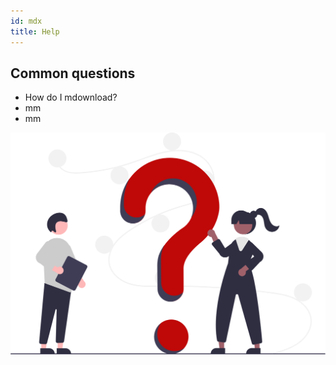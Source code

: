 ```yaml
---
id: mdx
title: Help
---
```



## Common questions

* How do I mdownload?
* mm
* mm



![img](../static/img/undraw_Questions_re_1fy7.svg)
